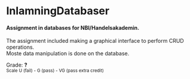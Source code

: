 # InlamningDatabaser

#### Assignment in databases for NBI/Handelsakademin.

The assignment included making a graphical interface to perform CRUD operations.<br />
Moste data manipulation is done on the database.

Grade: **?**<br />
<sub>Scale U (fail) - G (pass) - VG (pass extra credit)</sub>
